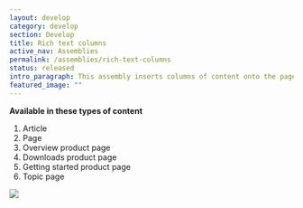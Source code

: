 ```yaml
---
layout: develop
category: develop
section: Develop
title: Rich text columns
active_nav: Assemblies
permalink: /assemblies/rich-text-columns
status: released
intro_paragraph: This assembly inserts columns of content onto the page. Each column includes a WYSIWYG to customize the content and another column can be added by selecting “add another item.” A title and content (with a WYSIWYG) can be added above the columns as well.
featured_image: ""
---
```

**Available in these types of content**

1. Article
2. Page
3. Overview product page
4. Downloads product page
5. Getting started product page
6. Topic page

![](/design-manual/assets/uploads/rich-text-columns-example.png)
